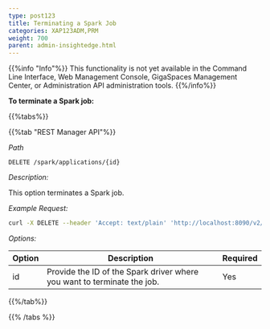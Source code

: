 ```yaml
---
type: post123
title: Terminating a Spark Job
categories: XAP123ADM,PRM
weight: 700
parent: admin-insightedge.html
---
```

 
{{%info "Info"%}}
This functionality is not yet available in the Command Line Interface, Web Management Console, GigaSpaces Management Center, or Administration API administration tools.
{{%/info%}} 
 
**To terminate a Spark job:** 

 
{{%tabs%}}

<!--
{{%tab "Command Line Interface"%}}
N/A
{{%/tab%}}
-->

{{%tab "REST Manager API"%}}

*Path*

`DELETE /spark/applications/{id}`

*Description:*

This option terminates a Spark job.

*Example Request:*

```bash
curl -X DELETE --header 'Accept: text/plain' 'http://localhost:8090/v2/spark/applications/application1'
```
 
*Options:*

| Option     | Description       |   Required     |
|------|-------------------|----------------|
| id | Provide the ID of the Spark driver where you want to terminate the job. | Yes  |
 

 
{{%/tab%}}

{{% /tabs %}}
